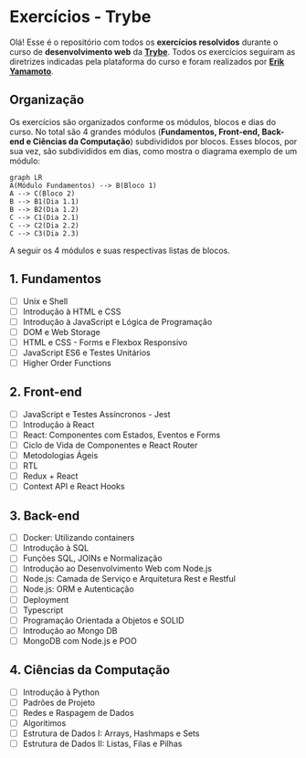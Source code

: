 # Exercícios - Trybe

Olá! Esse é o repositório com todos os **exercícios resolvidos** durante o curso de **desenvolvimento web** da **[Trybe](https://www.betrybe.com/)**. Todos os exercícios seguiram as diretrizes indicadas pela plataforma do curso e foram realizados por **[Erik Yamamoto](https://www.linkedin.com/in/erikyamamoto/)**.

## Organização

Os exercícios são organizados conforme os módulos, blocos e dias do curso. No total são 4 grandes módulos (**Fundamentos, Front-end, Back-end e Ciências da Computação**) subdivididos por blocos. Esses blocos, por sua vez, são subdivididos em dias, como mostra o diagrama exemplo de um módulo:

```mermaid
graph LR
A(Módulo Fundamentos) --> B(Bloco 1)
A --> C(Bloco 2)
B --> B1(Dia 1.1)
B --> B2(Dia 1.2)
C --> C1(Dia 2.1)
C --> C2(Dia 2.2)
C --> C3(Dia 2.3)
```
A seguir os 4 módulos e suas respectivas listas de blocos.

## 1. Fundamentos
 - [ ] Unix e Shell
 - [ ] Introdução à HTML e CSS
 - [ ] Introdução à JavaScript e Lógica de Programação
 - [ ] DOM e Web Storage
 - [ ] HTML e CSS - Forms e Flexbox Responsivo
 - [ ] JavaScript ES6 e Testes Unitários
 - [ ] Higher Order Functions

## 2. Front-end
 - [ ] JavaScript e Testes Assíncronos - Jest
 - [ ] Introdução à React
 - [ ] React: Componentes com Estados, Eventos e Forms
 - [ ] Ciclo de Vida de Componentes e React Router
 - [ ] Metodologias Ágeis
 - [ ] RTL 
 - [ ] Redux + React
 - [ ] Context API e React Hooks

## 3. Back-end
 - [ ] Docker: Utilizando containers
 - [ ] Introdução à SQL
 - [ ] Funções SQL, JOINs e Normalização
 - [ ] Introdução ao Desenvolvimento Web com Node.js
 - [ ] Node.js: Camada de Serviço e Arquitetura Rest e Restful
 - [ ] Node.js: ORM e Autenticação
 - [ ] Deployment
 - [ ] Typescript
 - [ ] Programação Orientada a Objetos e SOLID
 - [ ] Introdução ao Mongo DB
 - [ ] MongoDB com Node.js e POO

## 4. Ciências da Computação
 - [ ] Introdução à Python
 - [ ] Padrões de Projeto
 - [ ] Redes e Raspagem de Dados
 - [ ] Algoritimos
 - [ ] Estrutura de Dados I: Arrays, Hashmaps e Sets
 - [ ] Estrutura de Dados II: Listas, Filas e Pilhas
